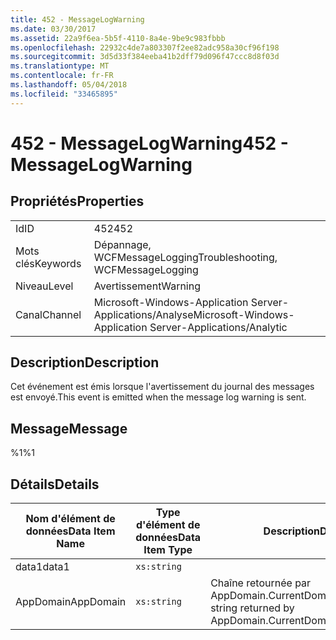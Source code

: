 ```yaml
---
title: 452 - MessageLogWarning
ms.date: 03/30/2017
ms.assetid: 22a9f6ea-5b5f-4110-8a4e-9be9c983fbbb
ms.openlocfilehash: 22932c4de7a803307f2ee82adc958a30cf96f198
ms.sourcegitcommit: 3d5d33f384eeba41b2dff79d096f47ccc8d8f03d
ms.translationtype: MT
ms.contentlocale: fr-FR
ms.lasthandoff: 05/04/2018
ms.locfileid: "33465895"
---
```

# <a name="452---messagelogwarning"></a><span data-ttu-id="c53f3-102">452 - MessageLogWarning</span><span class="sxs-lookup"><span data-stu-id="c53f3-102">452 - MessageLogWarning</span></span>
## <a name="properties"></a><span data-ttu-id="c53f3-103">Propriétés</span><span class="sxs-lookup"><span data-stu-id="c53f3-103">Properties</span></span>  
  
|||  
|-|-|  
|<span data-ttu-id="c53f3-104">Id</span><span class="sxs-lookup"><span data-stu-id="c53f3-104">ID</span></span>|<span data-ttu-id="c53f3-105">452</span><span class="sxs-lookup"><span data-stu-id="c53f3-105">452</span></span>|  
|<span data-ttu-id="c53f3-106">Mots clés</span><span class="sxs-lookup"><span data-stu-id="c53f3-106">Keywords</span></span>|<span data-ttu-id="c53f3-107">Dépannage, WCFMessageLogging</span><span class="sxs-lookup"><span data-stu-id="c53f3-107">Troubleshooting, WCFMessageLogging</span></span>|  
|<span data-ttu-id="c53f3-108">Niveau</span><span class="sxs-lookup"><span data-stu-id="c53f3-108">Level</span></span>|<span data-ttu-id="c53f3-109">Avertissement</span><span class="sxs-lookup"><span data-stu-id="c53f3-109">Warning</span></span>|  
|<span data-ttu-id="c53f3-110">Canal</span><span class="sxs-lookup"><span data-stu-id="c53f3-110">Channel</span></span>|<span data-ttu-id="c53f3-111">Microsoft-Windows-Application Server-Applications/Analyse</span><span class="sxs-lookup"><span data-stu-id="c53f3-111">Microsoft-Windows-Application Server-Applications/Analytic</span></span>|  
  
## <a name="description"></a><span data-ttu-id="c53f3-112">Description</span><span class="sxs-lookup"><span data-stu-id="c53f3-112">Description</span></span>  
 <span data-ttu-id="c53f3-113">Cet événement est émis lorsque l'avertissement du journal des messages est envoyé.</span><span class="sxs-lookup"><span data-stu-id="c53f3-113">This event is emitted when the message log warning is sent.</span></span>  
  
## <a name="message"></a><span data-ttu-id="c53f3-114">Message</span><span class="sxs-lookup"><span data-stu-id="c53f3-114">Message</span></span>  
 <span data-ttu-id="c53f3-115">%1</span><span class="sxs-lookup"><span data-stu-id="c53f3-115">%1</span></span>  
  
## <a name="details"></a><span data-ttu-id="c53f3-116">Détails</span><span class="sxs-lookup"><span data-stu-id="c53f3-116">Details</span></span>  
  
|<span data-ttu-id="c53f3-117">Nom d'élément de données</span><span class="sxs-lookup"><span data-stu-id="c53f3-117">Data Item Name</span></span>|<span data-ttu-id="c53f3-118">Type d'élément de données</span><span class="sxs-lookup"><span data-stu-id="c53f3-118">Data Item Type</span></span>|<span data-ttu-id="c53f3-119">Description</span><span class="sxs-lookup"><span data-stu-id="c53f3-119">Description</span></span>|  
|--------------------|--------------------|-----------------|  
|<span data-ttu-id="c53f3-120">data1</span><span class="sxs-lookup"><span data-stu-id="c53f3-120">data1</span></span>|`xs:string`||  
|<span data-ttu-id="c53f3-121">AppDomain</span><span class="sxs-lookup"><span data-stu-id="c53f3-121">AppDomain</span></span>|`xs:string`|<span data-ttu-id="c53f3-122">Chaîne retournée par AppDomain.CurrentDomain.FriendlyName.</span><span class="sxs-lookup"><span data-stu-id="c53f3-122">The string returned by AppDomain.CurrentDomain.FriendlyName.</span></span>|
